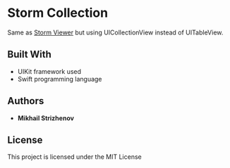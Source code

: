 # Storm Collection

Same as [Storm Viewer](https://github.com/ramory-l/Storm-Viewer) but using UICollectionView instead of UITableView.

## Built With

* UIKit framework used
* Swift programming language

## Authors

* **Mikhail Strizhenov**

## License

This project is licensed under the MIT License
